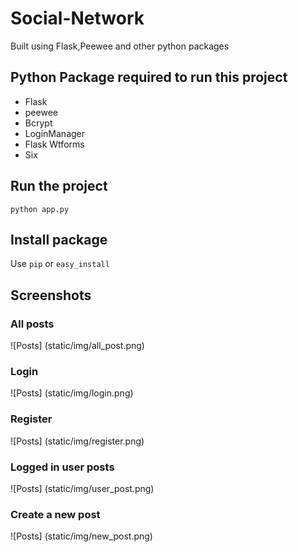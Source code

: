 # Social-Network
Built using Flask,Peewee and other python packages
## Python Package required to run this project
* Flask
* peewee
* Bcrypt
* LoginManager
* Flask Wtforms
* Six

## Run the project
`python app.py`

## Install package
Use `pip` or `easy_install`

## Screenshots
### All posts
![Posts] (static/img/all_post.png)

### Login
![Posts] (static/img/login.png)

### Register
![Posts] (static/img/register.png)

### Logged in user posts 
![Posts] (static/img/user_post.png)

### Create a new post
![Posts] (static/img/new_post.png)
